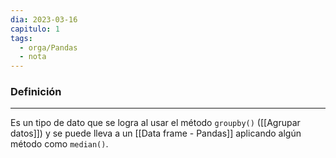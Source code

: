 ```yaml
---
dia: 2023-03-16
capitulo: 1
tags:
  - orga/Pandas
  - nota
---
```

### Definición
---
Es un tipo de dato que se logra al usar el método `groupby()` ([[Agrupar datos]]) y se puede lleva a un [[Data frame - Pandas]] aplicando algún método como `median()`.